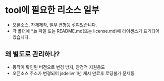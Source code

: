# tool에 필요한 리소스 일부
- 오픈소스, 자체제작, 일부 변형등 섞여있습니다.
- 각 폴더에 *.js 파일 또는 README.md(또는 license.md)에 라이센스가 표기되어있습니다.

## 왜 별도로 관리하나?
- 동작이 확인된 버전으로 변경 방지, 안정적 지원용도
- 오픈소스 주소가 변경되어 jsdelivr 1년 캐시 만료후 로딩불가 문제등
